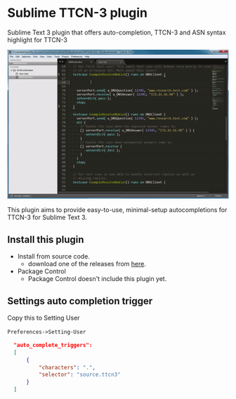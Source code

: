# Sublime TTCN-3 plugin

Sublime Text 3 plugin that offers auto-completion, TTCN-3 and ASN syntax highlight for TTCN-3

![Example](demo_external.gif)

This plugin aims to provide easy-to-use, minimal-setup autocompletions for TTCN-3 for Sublime Text 3.

## Install this plugin ##
- Install from source code.
  + download one of the releases from
    [here](https://github.com/HuiMi24/TtcnComplete).
- Package Control
  + Package Control doesn't include this plugin yet.

## Settings auto completion trigger ##

Copy this to Setting User

`Preferences->Setting-User`

  ```json
	"auto_complete_triggers":
	[
		{
			"characters": ".",
			"selector": "source.ttcn3"
		}
	]
  ```
